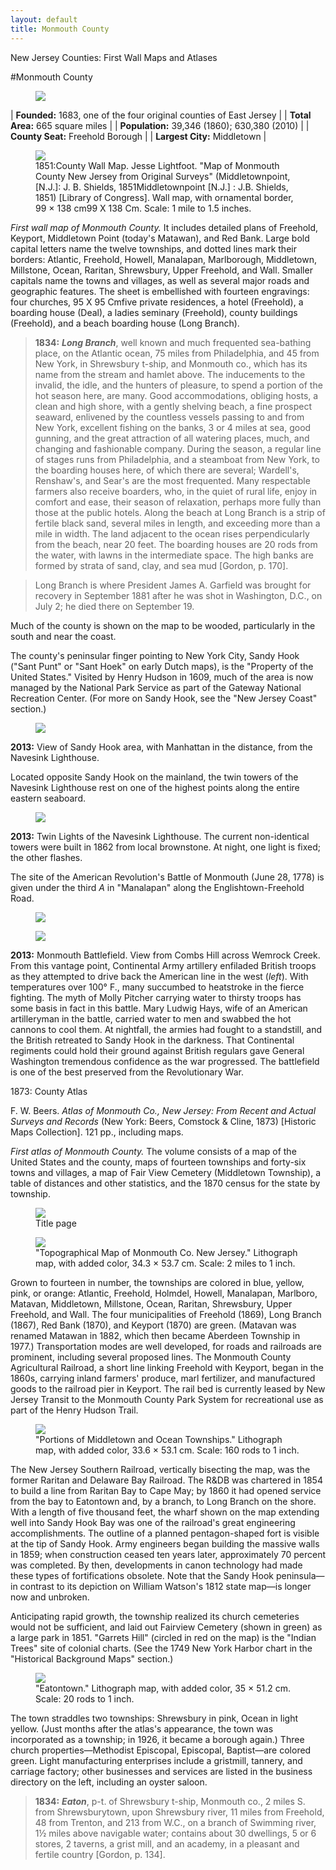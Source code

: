 ```yaml
---
layout: default
title: Monmouth County
---
```


<p class="type">New Jersey Counties: First Wall Maps and Atlases</p>

#Monmouth County

<figure class="resource county">
	<a href="#imgZoom"><img class="thumb" data-info="http://libimages.princeton.edu/loris/exhibits%2Fnj-historic-maps%2Fmercer%2FMercer.jp2/info.json" src="http://libimages.princeton.edu/loris/exhibits%2Fnj-historic-maps%2Fmercer%2FMercer.jp2/full/!300,300/0/native.jpg"></a>
</figure>

| **Founded:** 1683, one of the four original counties of East Jersey |
| **Total Area:** 665 square miles |
| **Population:** 39,346 (1860); 630,380 (2010) |
| **County Seat:** Freehold Borough |
| **Largest City:** Middletown |

<figure class="resource">
	<a href="#imgZoom"><img class="thumb" data-info="http://libimages.princeton.edu/loris/exhibits%2Fnj-historic-maps%2Fmonmouth%2F1851-monmouth-county-wall-map.jp2/info.json" src="http://libimages.princeton.edu/loris/exhibits%2Fnj-historic-maps%2Fmonmouth%2F1851-monmouth-county-wall-map.jp2/full/!750,750/0/native.jpg"></a>
	<figcaption>1851:County Wall Map. Jesse Lightfoot. "Map of Monmouth County New Jersey from Original Surveys" (Middletownpoint, [N.J.]: J. B. Shields, 1851Middletownpoint [N.J.] : J.B. Shields, 1851) [Library of Congress]. Wall map, with ornamental border, 99 × 138 cm99 X 138 Cm. Scale: 1 mile to 1.5 inches.
</figcaption>
</figure>

_First wall map of Monmouth County._ It includes detailed plans of Freehold, Keyport, Middletown Point (today's Matawan), and Red Bank. Large bold capital letters name the twelve townships, and dotted lines mark their borders: Atlantic, Freehold, Howell, Manalapan, Marlborough, Middletown, Millstone, Ocean, Raritan, Shrewsbury, Upper Freehold, and Wall. Smaller capitals name the towns and villages, as well as several major roads and geographic features. The sheet is embellished with fourteen engravings: four churches, 95 X 95 Cmfive private residences, a hotel (Freehold), a boarding house (Deal), a ladies seminary (Freehold), county buildings (Freehold), and a beach boarding house (Long Branch).

>**1834:** _**Long Branch**_, well known and much frequented sea-bathing place, on the Atlantic ocean, 75 miles from Philadelphia, and 45 from New York, in Shrewsbury t-ship, and Monmouth co., which has its name from the stream and hamlet above. The inducements to the invalid, the idle, and the hunters of pleasure, to spend a portion of the hot season here, are many. Good accommodations, obliging hosts, a clean and high shore, with a gently shelving beach, a fine prospect seaward, enlivened by the countless vessels passing to and from New York, excellent fishing on the banks, 3 or 4 miles at sea, good gunning, and the great attraction of all watering places, much, and changing and fashionable company. During the season, a regular line of stages runs from Philadelphia, and a steamboat from New York, to the boarding houses here, of which there are several; Wardell's, Renshaw's, and Sear's are the most frequented. Many respectable farmers also receive boarders, who, in the quiet of rural life, enjoy in comfort and ease, their season of relaxation, perhaps more fully than those at the public hotels. Along the beach at Long Branch is a strip of fertile black sand, several miles in length, and exceeding more than a mile in width. The land adjacent to the ocean rises perpendicularly from the beach, near 20 feet. The boarding houses are 20 rods from the water, with lawns in the intermediate space. The high banks are formed by strata of sand, clay, and sea mud [Gordon, p. 170].

>Long Branch is where President James A. Garfield was brought for recovery in September 1881 after he was shot in Washington, D.C., on July 2; he died there on September 19.

Much of the county is shown on the map to be wooded, particularly in the south and near the coast.

The county's peninsular finger pointing to New York City, Sandy Hook ("Sant Punt" or "Sant Hoek" on early Dutch maps), is the "Property of the United States." Visited by Henry Hudson in 1609, much of the area is now managed by the National Park Service as part of the Gateway National Recreation Center. (For more on Sandy Hook, see the "New Jersey Coast" section.)

<figure class="resource">
	<a href="#imgZoom"><img class="thumb" data-info="http://libimages.princeton.edu/loris/exhibits%2Fnj-historic-maps%2Fmonmouth%2F2013-sandy-hook.jp2/info.json" src="http://libimages.princeton.edu/loris/exhibits%2Fnj-historic-maps%2Fmonmouth%2F2013-sandy-hook.jp2/full/!750,750/0/native.jpg"></a>
</figure>

**2013:** View of Sandy Hook area, with Manhattan in the distance, from the Navesink Lighthouse.

Located opposite Sandy Hook on the mainland, the twin towers of the Navesink Lighthouse rest on one of the highest points along the entire eastern seaboard.

<figure class="resource">
	<a href="#imgZoom"><img class="thumb" data-info="http://libimages.princeton.edu/loris/exhibits%2Fnj-historic-maps%2Fmonmouth%2F2013-twin-lighthouses-navesink.jp2/info.json" src="http://libimages.princeton.edu/loris/exhibits%2Fnj-historic-maps%2Fmonmouth%2F2013-twin-lighthouses-navesink.jp2/full/!750,750/0/native.jpg"></a>
</figure>

**2013:** Twin Lights of the Navesink Lighthouse. The current non-identical towers were built in 1862 from local brownstone. At night, one light is fixed; the other flashes.

The site of the American Revolution's Battle of Monmouth (June 28, 1778) is given under the third _A_ in "Manalapan" along the Englishtown-Freehold Road.

<figure class="resource">
	<a href="#imgZoom"><img class="thumb" data-info="http://libimages.princeton.edu/loris/exhibits%2Fnj-historic-maps%2Fmonmouth%2F2013-monmouth-battlefield.jp2/info.json" src="http://libimages.princeton.edu/loris/exhibits%2Fnj-historic-maps%2Fmonmouth%2F2013-monmouth-battlefield.jp2/full/!750,750/0/native.jpg"></a>
</figure>

<figure class="resource">
	<a href="#imgZoom"><img class="thumb" data-info="http://libimages.princeton.edu/loris/exhibits%2Fnj-historic-maps%2Fmonmouth%2F2013-monmouth-battlefield-wemrock-creek.jp2/info.json" src="http://libimages.princeton.edu/loris/exhibits%2Fnj-historic-maps%2Fmonmouth%2F2013-monmouth-battlefield-wemrock-creek.jp2/full/!750,750/0/native.jpg"></a>
</figure>

**2013:** Monmouth Battlefield. View from Combs Hill across Wemrock Creek. From this vantage point, Continental Army artillery enfiladed British troops as they attempted to drive back the American line in the west (_left_). With temperatures over 100° F., many succumbed to heatstroke in the fierce fighting. The myth of Molly Pitcher carrying water to thirsty troops has some basis in fact in this battle. Mary Ludwig Hays, wife of an American artilleryman in the battle, carried water to men and swabbed the hot cannons to cool them. At nightfall, the armies had fought to a standstill, and the British retreated to Sandy Hook in the darkness. That Continental regiments could hold their ground against British regulars gave General Washington tremendous confidence as the war progressed. The battlefield is one of the best preserved from the Revolutionary War.

1873: County Atlas

F. W. Beers. _Atlas of Monmouth Co., New Jersey: From Recent and Actual Surveys and Records_ (New York: Beers, Comstock & Cline, 1873) [Historic Maps Collection]. 121 pp., including maps.

_First atlas of Monmouth County._ The volume consists of a map of the United States and the county, maps of fourteen townships and forty-six towns and villages, a map of Fair View Cemetery (Middletown Township), a table of distances and other statistics, and the 1870 census for the state by township.

<figure class="resource">
	<a href="#imgZoom"><img class="thumb" data-info="http://libimages.princeton.edu/loris/exhibits%2Fnj-historic-maps%2Fmonmouth%2F1873-title-page.jp2/info.json" src="http://libimages.princeton.edu/loris/exhibits%2Fnj-historic-maps%2Fmonmouth%2F1873-title-page.jp2/full/!750,750/0/native.jpg"></a>
	<figcaption>Title page</figcaption>
</figure>

<figure class="resource">
	<a href="#imgZoom"><img class="thumb" data-info="http://libimages.princeton.edu/loris/exhibits%2Fnj-historic-maps%2Fmonmouth%2F1873-monmouth-county-map.jp2/info.json" src="http://libimages.princeton.edu/loris/exhibits%2Fnj-historic-maps%2Fmonmouth%2F1873-monmouth-county-map.jp2/full/!750,750/0/native.jpg"></a>
	<figcaption>"Topographical Map of Monmouth Co. New Jersey." Lithograph map, with added color, 34.3 × 53.7 cm. Scale: 2 miles to 1 inch.</figcaption>
</figure>

Grown to fourteen in number, the townships are colored in blue, yellow, pink, or orange: Atlantic, Freehold, Holmdel, Howell, Manalapan, Marlboro, Matavan, Middletown, Millstone, Ocean, Raritan, Shrewsbury, Upper Freehold, and Wall. The four municipalities of Freehold (1869), Long Branch (1867), Red Bank (1870), and Keyport (1870) are green. (Matavan was renamed Matawan in 1882, which then became Aberdeen Township in 1977.) Transportation modes are well developed, for roads and railroads are prominent, including several proposed lines. The Monmouth County Agricultural Railroad, a short line linking Freehold with Keyport, began in the 1860s, carrying inland farmers' produce, marl fertilizer, and manufactured goods to the railroad pier in Keyport. The rail bed is currently leased by New Jersey Transit to the Monmouth County Park System for recreational use as part of the Henry Hudson Trail.

<figure class="resource">
	<a href="#imgZoom"><img class="thumb" data-info="http://libimages.princeton.edu/loris/exhibits%2Fnj-historic-maps%2Fmonmouth%2F1873-portions-middletown-ocean-townships-map.jp2/info.json" src="http://libimages.princeton.edu/loris/exhibits%2Fnj-historic-maps%2Fmonmouth%2F1873-portions-middletown-ocean-townships-map.jp2/full/!750,750/0/native.jpg"></a>
	<figcaption>"Portions of Middletown and Ocean Townships." Lithograph map, with added color, 33.6 × 53.1 cm. Scale: 160 rods to 1 inch.</figcaption>
</figure>

The New Jersey Southern Railroad, vertically bisecting the map, was the former Raritan and Delaware Bay Railroad. The R&DB was chartered in 1854 to build a line from Raritan Bay to Cape May; by 1860 it had opened service from the bay to Eatontown and, by a branch, to Long Branch on the shore. With a length of five thousand feet, the wharf shown on the map extending well into Sandy Hook Bay was one of the railroad's great engineering accomplishments. The outline of a planned pentagon-shaped fort is visible at the tip of Sandy Hook. Army engineers began building the massive walls in 1859; when construction ceased ten years later, approximately 70 percent was completed. By then, developments in canon technology had made these types of fortifications obsolete. Note that the Sandy Hook peninsula—in contrast to its depiction on William Watson's 1812 state map—is longer now and unbroken.

Anticipating rapid growth, the township realized its church cemeteries would not be sufficient, and laid out Fairview Cemetery (shown in green) as a large park in 1851. "Garrets Hill" (circled in red on the map) is the "Indian Trees" site of colonial charts. (See the 1749 New York Harbor chart in the "Historical Background Maps" section.)

<figure class="resource">
	<a href="#imgZoom"><img class="thumb" data-info="http://libimages.princeton.edu/loris/exhibits%2Fnj-historic-maps%2Fmonmouth%2F1873-eatontown-map.jp2/info.json" src="http://libimages.princeton.edu/loris/exhibits%2Fnj-historic-maps%2Fmonmouth%2F1873-eatontown-map.jp2/full/!750,750/0/native.jpg"></a>
	<figcaption>"Eatontown." Lithograph map, with added color, 35 × 51.2 cm. Scale: 20 rods to 1 inch.</figcaption>
</figure>

The town straddles two townships: Shrewsbury in pink, Ocean in light yellow. (Just months after the atlas's appearance, the town was incorporated as a township; in 1926, it became a borough again.) Three church properties—Methodist Episcopal, Episcopal, Baptist—are colored green. Light manufacturing enterprises include a gristmill, tannery, and carriage factory; other businesses and services are listed in the business directory on the left, including an oyster saloon.

>**1834:** _**Eaton**_, p-t. of Shrewsbury t-ship, Monmouth co., 2 miles S. from Shrewsburytown, upon Shrewsbury river, 11 miles from Freehold, 48 from Trenton, and 213 from W.C., on a branch of Swimming river, 1½ miles above navigable water; contains about 30 dwellings, 5 or 6 stores, 2 taverns, a grist mill, and an academy, in a pleasant and fertile country [Gordon, p. 134].